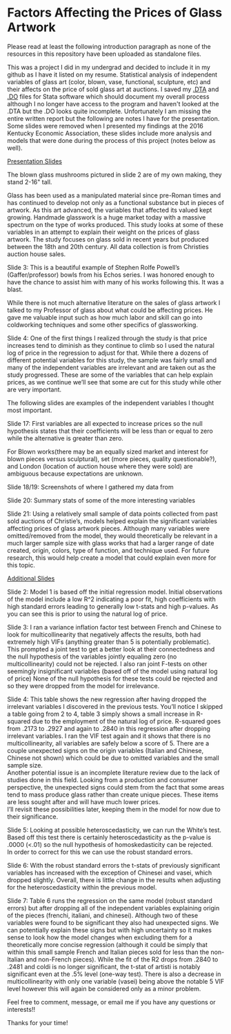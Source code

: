 # Factors Affecting the Prices of Glass Artwork
Please read at least the following introduction paragraph as none of the resources in this repository have been uploaded as standalone files.

This was a project I did in my undergrad and decided to include it in my github as I have it listed on my resume.
Statistical analysis of independent variables of glass art (color, blown, vase, functional, sculpture, etc) and their affects on the price of sold glass art at auctions.
I saved my [.DTA](https://github.com/evamintz/Factors_Affecting_GlassArt_Price/blob/master/Glass%20project.dta) and [.DO](https://github.com/evamintz/Factors_Affecting_GlassArt_Price/blob/master/Glass%20project%20do-file.do)
files for Stata software which should document my overall process although I no longer have access to the program and haven't looked at the .DTA but the .DO looks quite incomplete.
Unfortunately I am missing the entire written report but the following are notes I have for the presentation.
Some slides were removed when I presented my findings at the 2016 Kentucky Economic Association, these slides include
more analysis and models that were done during the process of this project (notes below as well).

[Presentation Slides](https://github.com/evamintz/Factors_Affecting_GlassArt_Price/blob/master/Factors%20Affecting%20the%20Prices%20of%20Glass%20Artwork.pdf)

The blown glass mushrooms pictured in slide 2 are of my own making, they stand 2-16" tall.

Glass has been used as a manipulated material since pre-Roman times and has continued to develop not only as a 
functional substance but in pieces of artwork.  As this art advanced, the variables that affected its valued kept 
growing.  Handmade glasswork is a huge market today with a massive spectrum on the type of works produced.  This 
study looks at some of these variables in an attempt to explain their weight on the prices of glass artwork.  The 
study focuses on glass sold in recent years but produced between the 18th and 20th century.  All data collection 
is from Christies auction house sales.  

Slide 3: This is a beautiful example of Stephen Rolfe Powell’s (Gaffer/professor) bowls from his Echos series. I was honored enough to have the chance to assist him with many of his works following this. It was a blast. 

While there is not much alternative literature on the sales of glass artwork I talked to my Professor of glass about what could be affecting prices.  He gave me valuable input such as how much labor and skill can go into coldworking techniques and some other specifics of glassworking.  

Slide 4: One of the first things I realized through the study is that price increases tend to diminish as they continue to 
climb so I used the natural log of price in the regression to adjust for that.  While there a dozens of different 
potential variables for this study, the sample was fairly small and many of the independent variables are irrelevant 
and are taken out as the study progressed.  These are some of the variables that can help explain prices, as we continue 
we’ll see that some are cut for this study while other are very important.

The following slides are examples of the independent variables I thought most important.

Slide 17:
First variables are all expected to increase prices so the null hypothesis states that their coefficients will be 
less than or equal to zero while the alternative is greater than zero.

For Blown works(there may be an equally sized market and interest for blown pieces versus sculptural), set 
(more pieces, quality questionable?), and London (location of auction house where they were sold) are ambiguous 
because expectations are unknown.

Slide 18/19: Screenshots of where I gathered my data from

Slide 20: Summary stats of some of the more interesting variables

Slide 21:
Using a relatively small sample of data points collected from past sold auctions of Christie’s, 
models helped explain the significant variables affecting prices of glass artwork pieces.  Although 
many variables were omitted/removed from the model, they would theoretically be relevant in a much 
larger sample size with glass works that had a larger range of date created, origin, colors, type of
function, and technique used.  For future research, this would help create a model that could explain
even more for this topic.

[Additional Slides](https://github.com/evamintz/Factors_Affecting_GlassArt_Price/blob/master/Additional%20Tests.pdf)

Slide 2: Model 1 is based off the initial regression model.  Initial observations of the model include a low R^2 
indicating a poor fit, high coefficients with high standard errors leading to generally low t-stats and 
high p-values. As you can see this is prior to using the natural log of price.  

Slide 3: I ran a variance inflation factor test between French and Chinese to look for multicollinearity that 
negatively affects the results, both had extremely high VIFs (anything greater than 5 is potentially problematic).  
This prompted a joint test to get a better look at their connectedness and the null hypothesis of the variables 
jointly equaling zero (no multicollinearity) could not be rejected.  I also ran joint F-tests on other seemingly 
insignificant variables (based off of the model using natural log of price) None of the null hypothesis for these 
tests could be rejected and so they were dropped from the model for irrelevance.

Slide 4: This table shows the new regression after having dropped the irrelevant variables I discovered in the 
previous tests.  You’ll notice I skipped a table going from 2 to 4, table 3 simply shows a small increase in 
R-squared due to the employment of the natural log of price. R-squared goes from .2173 to .2927 and again to .2840 
in this regression after dropping irrelevant variables.  I ran the VIF test again and it shows that there is no 
multicollinearity, all variables are safely below a score of 5.  There are a couple unexpected signs on the origin 
variables (Italian and Chinese, Chinese not shown) which could be due to omitted variables and the small sample size.  
Another potential issue is an incomplete literature review due to the lack of studies done in this field.  Looking 
from a production and consumer perspective, the unexpected signs could stem from the fact that some areas tend to 
mass produce glass rather than create unique pieces.  These items are less sought after and will have much lower prices.  
I’ll revisit these possibilities later, keeping them in the model for now due to their significance.  

Slide 5:
Looking at possible heteroscedasticity, we can run the White’s test. Based off this test there is certainly 
heteroscedasticity as the p-value is .0000 (<.01) so the null hypothesis of homoskedasticity can be rejected.  
In order to correct for this we can use the robust standard errors. 

Slide 6: With the robust standard errors the t-stats of previously significant variables has increased with 
the exception of Chinesei and vasei, which dropped slightly.  Overall, there is little change in the results 
when adjusting for the heteroscedasticity within the previous model.

Slide 7: Table 6 runs the regression on the same model (robust standard errors) but after dropping all of the 
independent variables explaining origin of the pieces (frenchi, italiani, and chinesei).  Although two of these 
variables were found to be significant they also had unexpected signs.  We can potentially explain these signs 
but with high uncertainty so it makes sense to look how the model changes when excluding them for a theoretically 
more concise regression (although it could be simply that within this small sample French and Italian pieces sold 
for less than the non-Italian and non-French pieces).  While the fit of the R2 drops from .2840 to .2481 and coldi 
is no longer significant, the t-stat of artisti is notably significant even at the .5% level (one-way test).  There 
is also a decrease in multicollinearity with only one variable (vasei) being above the notable 5 VIF level however 
this will again be considered only as a minor problem.  


Feel free to comment, message, or email me if you have any questions or interests!!

Thanks for your time!

